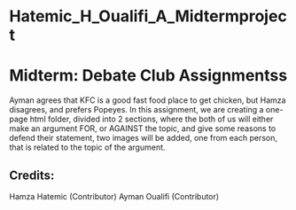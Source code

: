 # Hatemic_H_Oualifi_A_Midtermproject

# Midterm: Debate Club Assignmentss
 Ayman agrees that KFC is a good fast food place to get chicken, but 
 Hamza disagrees, and prefers Popeyes. In this assignment, we are 
 creating a one-page html folder, divided into 2 sections, where the 
 both of us will either make an argument FOR, or AGAINST the topic, 
 and give some reasons to defend their statement, two images will be 
 added, one from each person, that is related to the topic of the 
 argument.

 ## Credits:
 Hamza Hatemic (Contributor)
 Ayman Oualifi (Contributor)
